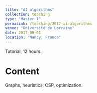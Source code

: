 ```yaml
---
title: "AI algorithms"
collection: teaching
type: "Master 1"
permalink: /teaching/2017-ai-algorithms
venue: "Université de Lorraine"
date: 2017-09-01
location: "Nancy, France"
---
```


Tutorial, 12 hours.

Content
=======

Graphs, heuristics, CSP, optimization.